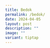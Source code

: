```yaml
---
title: Bedok
permalink: /bedok/
date: 2024-04-05
layout: post
description: ""
image: ""
variant: tiptap
---
```

